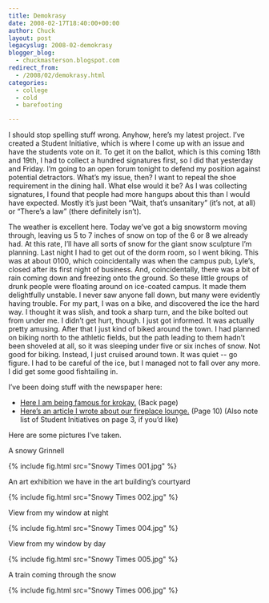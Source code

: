 ```yaml
---
title: Demokrasy
date: 2008-02-17T18:40:00+00:00
author: Chuck
layout: post
legacyslug: 2008-02-demokrasy
blogger_blog:
  - chuckmasterson.blogspot.com
redirect_from:
  - /2008/02/demokrasy.html
categories:
  - college
  - cold
  - barefooting

---
```

I should stop spelling stuff wrong. Anyhow, here’s my latest project. I’ve
created a Student Initiative, which is where I come up with an issue and have
the students vote on it. To get it on the ballot, which is this coming 18th and
19th, I had to collect a hundred signatures first, so I did that yesterday and
Friday. I’m going to an open forum tonight to defend my position against
potential detractors. What’s my issue, then? I want to repeal the shoe
requirement in the dining hall. What else would it be? As I was collecting
signatures, I found that people had more hangups about this than I would have
expected. Mostly it’s just been “Wait, that’s unsanitary” (it’s not, at all) or
“There’s a law” (there definitely isn’t).


The weather is excellent here. Today we’ve got a big snowstorm moving through,
leaving us 5 to 7 inches of snow on top of the 6 or 8 we already had. At this
rate, I’ll have all sorts of snow for the giant snow sculpture I’m planning.
Last night I had to get out of the dorm room, so I went biking. This was at
about 0100, which coincidentally was when the campus pub, Lyle’s, closed after
its first night of business. And, coincidentally, there was a bit of rain
coming down and freezing onto the ground. So these little groups of drunk
people were floating around on ice-coated campus. It made them delightfully
unstable. I never saw anyone fall down, but many were evidently having trouble.
For my part, I was on a bike, and discovered the ice the hard way. I thought it
was slish, and took a sharp turn, and the bike bolted out from under me. I
didn’t get hurt, though. I just got informed. It was actually pretty amusing.
After that I just kind of biked around the town. I had planned on biking north
to the athletic fields, but the path leading to them hadn’t been shoveled at
all, so it was sleeping under five or six inches of snow. Not good for biking.
Instead, I just cruised around town. It was quiet -- go figure. I had to be
careful of the ice, but I managed not to fall over any more. I did get some
good fishtailing in.


I’ve been doing stuff with the newspaper here:

- [Here I am being famous for
  krokay.](http://web.grinnell.edu/sandb/archives/volume_124/sandb_vol124_num15.pdf)
  (Back page)
- [Here’s an article I wrote about our fireplace
  lounge.](http://web.grinnell.edu/sandb/archives/volume_124/sandb_vol124_num16.pdf)
  (Page 10) (Also note list of Student Initiatives on page 3, if you’d like) 

Here are some pictures I’ve taken.

A snowy Grinnell

{% include fig.html src="Snowy Times 001.jpg" %}

An art exhibition we have in the art building’s courtyard

{% include fig.html src="Snowy Times 002.jpg" %}

View from my window at night

{% include fig.html src="Snowy Times 004.jpg" %}

View from my window by day  

{% include fig.html src="Snowy Times 005.jpg" %}

A train coming through the snow

{% include fig.html src="Snowy Times 006.jpg" %}

